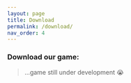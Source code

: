 ```yaml
---
layout: page
title: Download
permalink: /download/
nav_order: 4
---
```

### Download our game:
> ...game still under development 😭
